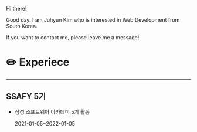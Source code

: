 Hi there!

Good day. I am Juhyun Kim who is interested in Web Development from South Korea.

If you want to contact me, please leave me a message!

# ✏️ Experiece

------

## SSAFY 5기

- 삼성 소프트웨어 아카데미 5기 활동

  2021-01-05~2022-01-05